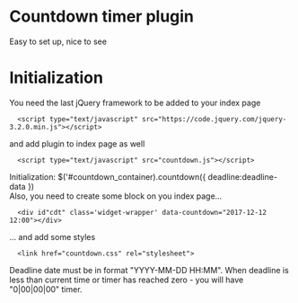 # Countdown timer plugin

Easy to set up, nice to see


Initialization
====================
You need the last jQuery framework to be added to your index page


      <script type="text/javascript" src="https://code.jquery.com/jquery-3.2.0.min.js"></script>
and add plugin to index page as well


      <script type="text/javascript" src="countdown.js"></script>
Initialization:
      $('#countdown_container).countdown({
            deadline:deadline-data
      })      
Also, you need to create some block on you index page...

      <div id"cdt" class='widget-wrapper' data-countdown="2017-12-12 12:00"></div>
... and add some styles

      <link href="countdown.css" rel="stylesheet">
Deadline date must be in format "YYYY-MM-DD HH:MM". When deadline is less than current time or timer has reached zero  - you will have "0|00|00|00" timer.
